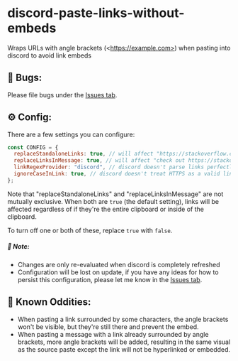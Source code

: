 # discord-paste-links-without-embeds

Wraps URLs with angle brackets (&lt;https://example.com>) when pasting into discord to avoid link embeds

## 🐛 Bugs:

Please file bugs under the [Issues tab](https://github.com/Samathingamajig/discord-paste-links-without-embeds/issues).

## ⚙ Config:

There are a few settings you can configure:

```js
const CONFIG = {
  replaceStandaloneLinks: true, // will affect "https://stackoverflow.com", but not "check out https://stackoverflow.com"; can be true or false; default: true
  replaceLinksInMessage: true, // will affect "check out https://stackoverflow.com", but not "https://stackoverflow.com"; can be true or false; default: true
  linkRegexProvider: "discord", // discord doesn't parse links perfectly on the frontend; can be "discord" or "custom"; default: "discord"
  ignoreCaseInLink: true, // discord doesn't treat HTTPS as a valid link, unless you wrap in <>; can be false or true; default true
};
```

Note that "replaceStandaloneLinks" and "replaceLinksInMessage" are not mutually exclusive. When both are `true` (the default setting), links will be affected regardless of if they're the entire clipboard or inside of the clipboard.

To turn off one or both of these, replace `true` with `false`.

##### 📝 Note:

- Changes are only re-evaluated when discord is completely refreshed
- Configuration will be lost on update, if you have any ideas for how to persist this configuration, please let me know in the [Issues tab](https://github.com/Samathingamajig/discord-paste-links-without-embeds/issues).

## 🤔 Known Oddities:

- When pasting a link surrounded by some characters, the angle brackets won't be visible, but they're still there and prevent the embed.
- When pasting a message with a link already surrounded by angle brackets, more angle brackets will be added, resulting in the same visual as the source paste except the link will not be hyperlinked or embedded.
